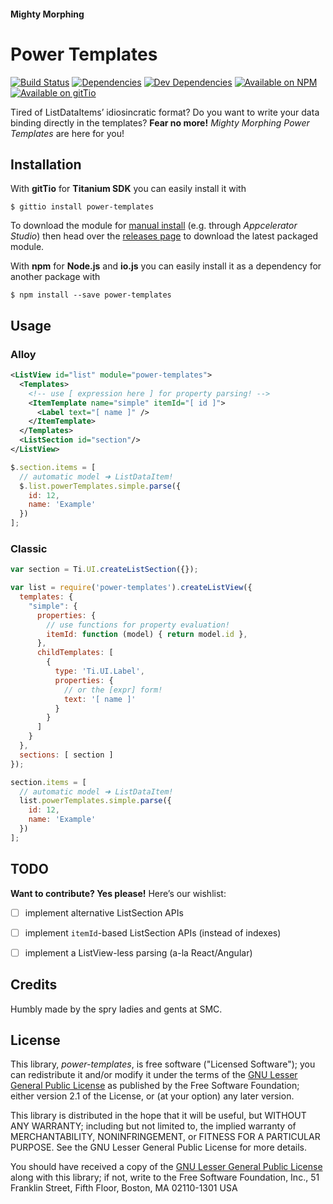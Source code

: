 
#### Mighty Morphing
# Power Templates

[![Build Status](https://img.shields.io/travis/smclab/power-templates.svg?style=flat-square)](https://travis-ci.org/smclab/power-templates)
[![Dependencies](https://david-dm.org/smclab/power-templates/status.svg?style=flat-square)](https://david-dm.org/smclab/power-templates#info=dependencies)
[![Dev Dependencies](https://david-dm.org/smclab/power-templates/dev-status.svg?style=flat-square)](https://david-dm.org/smclab/power-templates#info=devDependencies)
[![Available on NPM](https://img.shields.io/npm/v/power-templates.svg?style=flat-square)](https://www.npmjs.org/package/power-templates)
[![Available on gitTio](https://img.shields.io/badge/available_on-gitTio-00B4CC.svg?style=flat-square)](http://gitt.io/component/power-templates)

Tired of ListDataItems’ idiosincratic format? Do you want to write your data binding directly in the templates? **Fear no more!** *Mighty Morphing Power Templates* are here for you!


Installation
------------

With **gitTio** for  **Titanium SDK** you can easily install it with

    $ gittio install power-templates

To download the module for [manual install][mi] (e.g. through *Appcelerator Studio*) then head over the [releases page][rp] to download the latest packaged module.

With **npm** for **Node.js** and **io.js** you can easily install it as a dependency for another package with

    $ npm install --save power-templates

[mi]: http://docs.appcelerator.com/titanium/latest/#!/guide/Using_a_Module
[rp]: https://github.com/smclab/power-templates/releases


Usage
-----

### Alloy

```xml
<ListView id="list" module="power-templates">
  <Templates>
    <!-- use [ expression here ] for property parsing! -->
    <ItemTemplate name="simple" itemId="[ id ]">
      <Label text="[ name ]" />
    </ItemTemplate>
  </Templates>
  <ListSection id="section"/>
</ListView>
```

```js
$.section.items = [
  // automatic model ➜ ListDataItem!
  $.list.powerTemplates.simple.parse({
    id: 12,
    name: 'Example'
  })
];
```

### Classic

```js
var section = Ti.UI.createListSection({});

var list = require('power-templates').createListView({
  templates: {
    "simple": {
      properties: {
        // use functions for property evaluation!
        itemId: function (model) { return model.id },
      },
      childTemplates: [
        {
          type: 'Ti.UI.Label',
          properties: {
            // or the [expr] form!
            text: '[ name ]'
          }
        }
      ]
    }
  },
  sections: [ section ]
});

section.items = [
  // automatic model ➜ ListDataItem!
  list.powerTemplates.simple.parse({
    id: 12,
    name: 'Example'
  })
];
```


TODO
----

**Want to contribute? Yes please!** Here’s our wishlist:

- [ ] implement alternative ListSection APIs
- [ ] implement `itemId`-based ListSection APIs (instead of indexes)
- [ ] implement a ListView-less parsing (a-la React/Angular)


Credits
-------

Humbly made by the spry ladies and gents at SMC.


License
-------

This library, *power-templates*, is free software ("Licensed Software"); you can
redistribute it and/or modify it under the terms of the [GNU Lesser General
Public License](http://www.gnu.org/licenses/lgpl-2.1.html) as published by the
Free Software Foundation; either version 2.1 of the License, or (at your
  option) any later version.

  This library is distributed in the hope that it will be useful, but WITHOUT ANY
  WARRANTY; including but not limited to, the implied warranty of MERCHANTABILITY,
  NONINFRINGEMENT, or FITNESS FOR A PARTICULAR PURPOSE. See the GNU Lesser General
  Public License for more details.

  You should have received a copy of the [GNU Lesser General Public
  License](http://www.gnu.org/licenses/lgpl-2.1.html) along with this library; if
  not, write to the Free Software Foundation, Inc., 51 Franklin Street, Fifth
  Floor, Boston, MA 02110-1301 USA
